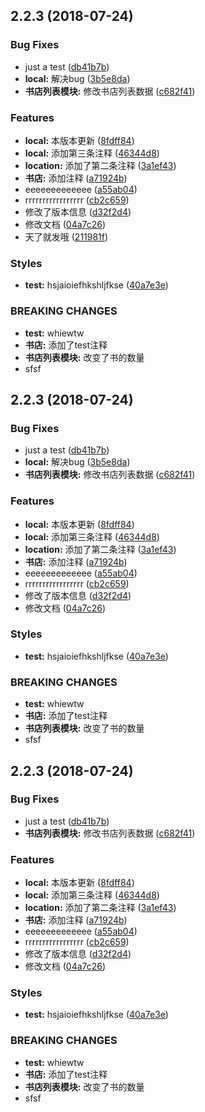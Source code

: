 <a name="2.2.3"></a>
## 2.2.3 (2018-07-24)


### Bug Fixes

* just a test ([db41b7b](https://github.com/yelin2016/gitlogtest/commit/db41b7b))
* **local:** 解决bug ([3b5e8da](https://github.com/yelin2016/gitlogtest/commit/3b5e8da))
* **书店列表模块:** 修改书店列表数据 ([c682f41](https://github.com/yelin2016/gitlogtest/commit/c682f41))


### Features

* **local:** 本版本更新 ([8fdff84](https://github.com/yelin2016/gitlogtest/commit/8fdff84))
* **local:** 添加第三条注释 ([46344d8](https://github.com/yelin2016/gitlogtest/commit/46344d8))
* **location:** 添加了第二条注释 ([3a1ef43](https://github.com/yelin2016/gitlogtest/commit/3a1ef43))
* **书店:** 添加注释 ([a71924b](https://github.com/yelin2016/gitlogtest/commit/a71924b))
* eeeeeeeeeeeee ([a55ab04](https://github.com/yelin2016/gitlogtest/commit/a55ab04))
* rrrrrrrrrrrrrrrrr ([cb2c659](https://github.com/yelin2016/gitlogtest/commit/cb2c659))
* 修改了版本信息 ([d32f2d4](https://github.com/yelin2016/gitlogtest/commit/d32f2d4))
* 修改文档 ([04a7c26](https://github.com/yelin2016/gitlogtest/commit/04a7c26))
* 天了就发哦 ([211981f](https://github.com/yelin2016/gitlogtest/commit/211981f))


### Styles

* **test:** hsjaioiefhkshljfkse ([40a7e3e](https://github.com/yelin2016/gitlogtest/commit/40a7e3e))


### BREAKING CHANGES

* **test:** whiewtw
* **书店:** 添加了test注释
* **书店列表模块:** 改变了书的数量
* sfsf



<a name="2.2.3"></a>
## 2.2.3 (2018-07-24)


### Bug Fixes

* just a test ([db41b7b](https://github.com/yelin2016/gitlogtest/commit/db41b7b))
* **local:** 解决bug ([3b5e8da](https://github.com/yelin2016/gitlogtest/commit/3b5e8da))
* **书店列表模块:** 修改书店列表数据 ([c682f41](https://github.com/yelin2016/gitlogtest/commit/c682f41))


### Features

* **local:** 本版本更新 ([8fdff84](https://github.com/yelin2016/gitlogtest/commit/8fdff84))
* **local:** 添加第三条注释 ([46344d8](https://github.com/yelin2016/gitlogtest/commit/46344d8))
* **location:** 添加了第二条注释 ([3a1ef43](https://github.com/yelin2016/gitlogtest/commit/3a1ef43))
* **书店:** 添加注释 ([a71924b](https://github.com/yelin2016/gitlogtest/commit/a71924b))
* eeeeeeeeeeeee ([a55ab04](https://github.com/yelin2016/gitlogtest/commit/a55ab04))
* rrrrrrrrrrrrrrrrr ([cb2c659](https://github.com/yelin2016/gitlogtest/commit/cb2c659))
* 修改了版本信息 ([d32f2d4](https://github.com/yelin2016/gitlogtest/commit/d32f2d4))
* 修改文档 ([04a7c26](https://github.com/yelin2016/gitlogtest/commit/04a7c26))


### Styles

* **test:** hsjaioiefhkshljfkse ([40a7e3e](https://github.com/yelin2016/gitlogtest/commit/40a7e3e))


### BREAKING CHANGES

* **test:** whiewtw
* **书店:** 添加了test注释
* **书店列表模块:** 改变了书的数量
* sfsf



<a name="2.2.3"></a>
## 2.2.3 (2018-07-24)


### Bug Fixes

* just a test ([db41b7b](https://github.com/yelin2016/gitlogtest/commit/db41b7b))
* **书店列表模块:** 修改书店列表数据 ([c682f41](https://github.com/yelin2016/gitlogtest/commit/c682f41))


### Features

* **local:** 本版本更新 ([8fdff84](https://github.com/yelin2016/gitlogtest/commit/8fdff84))
* **local:** 添加第三条注释 ([46344d8](https://github.com/yelin2016/gitlogtest/commit/46344d8))
* **location:** 添加了第二条注释 ([3a1ef43](https://github.com/yelin2016/gitlogtest/commit/3a1ef43))
* **书店:** 添加注释 ([a71924b](https://github.com/yelin2016/gitlogtest/commit/a71924b))
* eeeeeeeeeeeee ([a55ab04](https://github.com/yelin2016/gitlogtest/commit/a55ab04))
* rrrrrrrrrrrrrrrrr ([cb2c659](https://github.com/yelin2016/gitlogtest/commit/cb2c659))
* 修改了版本信息 ([d32f2d4](https://github.com/yelin2016/gitlogtest/commit/d32f2d4))
* 修改文档 ([04a7c26](https://github.com/yelin2016/gitlogtest/commit/04a7c26))


### Styles

* **test:** hsjaioiefhkshljfkse ([40a7e3e](https://github.com/yelin2016/gitlogtest/commit/40a7e3e))


### BREAKING CHANGES

* **test:** whiewtw
* **书店:** 添加了test注释
* **书店列表模块:** 改变了书的数量
* sfsf







